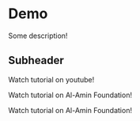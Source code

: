 # Demo

Some description!

## Subheader

Watch tutorial on youtube!

Watch tutorial on Al-Amin Foundation!

Watch tutorial on Al-Amin Foundation!
